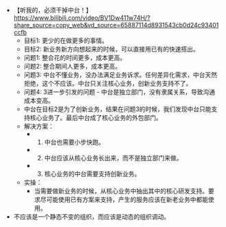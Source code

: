 - 【听我的，必须干掉中台！】 https://www.bilibili.com/video/BV1Dw411w74H/?share_source=copy_web&vd_source=65887114d8931543cb0d24c93401ccfb
	- 目标1: 更少的在做更多的事情。
	- 目标2: 新业务新方向想起来的时候，可以直接用已有的快速搭出。
	- 问题1: 整合花的时间更多，成本更高。
	- 问题2: 整合期间人更多，成本更高。
	- 问题3: 中台不懂业务，没办法满足业务诉求。任何差异化需求，中台天然拒绝，这个不应该。中台只关注核心业务，创新业务支持不了。
	- 问题4: 3进一步引发的问题 - 中台是独立部门，没有隶属关系，导致沟通成本变高。
	- 中台在目标2是为了创新业务，结果在问题3的时候，我们发现中台只能支持核心业务了。最后中台成了核心业务的外包部门。
	- 解决方案：
		- 1. 中台也需要小步快跑。
		- 2. 中台应该从核心业务长出来，而不是独立部门来做。
		- 3. 核心业务的中台需要支持创新业务。
	- 实操：
		- 当需要做新业务的时候，从核心业务中抽出其中的核心研发支持。要求尽可能使用已有方案来支持，产生的服务应该在新老业务中都能使用。
- 不应该是一个静态不变的组织，而应该是动态的组织调动。
